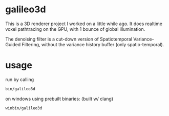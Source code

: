 # galileo3d

This is a 3D renderer project I worked on a little while ago. It does realtime voxel pathtracing on the GPU, with 1 bounce of global illumination.

The denoising filter is a cut-down version of Spatiotemporal Variance-Guided Filtering, without the variance history buffer (only spatio-temporal).

# usage

run by calling 

```bash
bin/galileo3d
```

on windows using prebuilt binaries: (built w/ clang)
```
winbin/galileo3d
```
